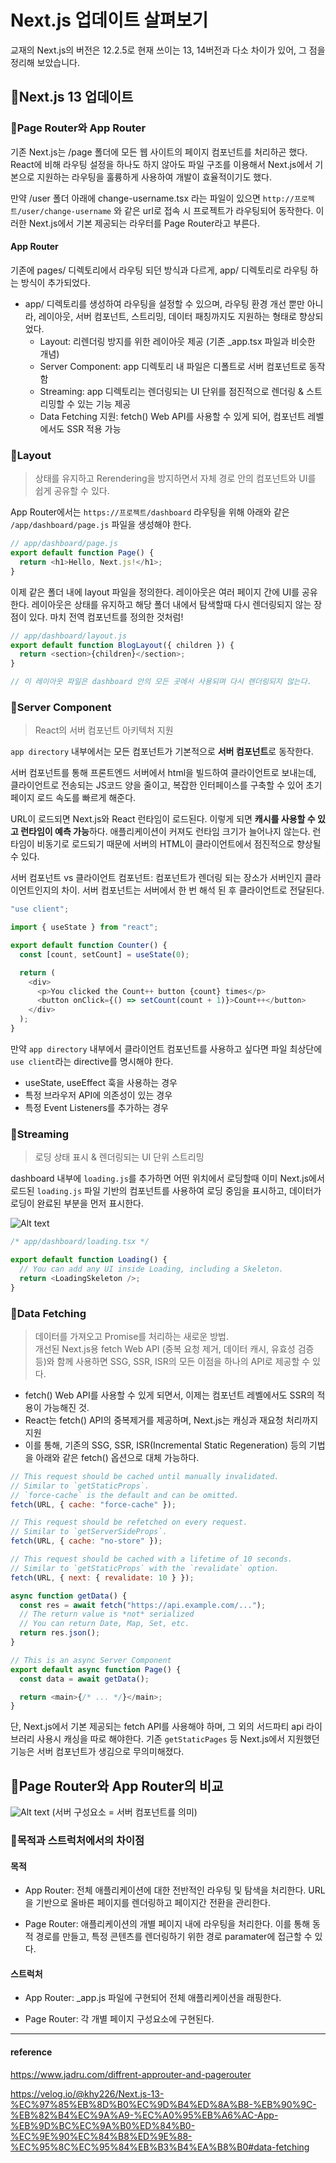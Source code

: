 # Next.js 업데이트 살펴보기

교재의 Next.js의 버전은 12.2.5로 현재 쓰이는 13, 14버전과 다소 차이가 있어, 그 점을 정리해 보았습니다.

## 💠Next.js 13 업데이트

### 🔹Page Router와 App Router

기존 Next.js는 /page 폴더에 모든 웹 사이트의 페이지 컴포넌트를 처리하곤 했다. React에 비해 라우팅 설정을 하나도 하지 않아도 파일 구조를 이용해서 Next.js에서 기본으로 지원하는 라우팅을 훌륭하게 사용하여 개발이 효율적이기도 했다.

만약 /user 폴더 아래에 change-username.tsx 라는 파일이 있으면
`http://프로젝트/user/change-username` 와 같은 url로 접속 시 프로젝트가 라우팅되어 동작한다. 이러한 Next.js에서 기본 제공되는 라우터를 Page Router라고 부른다.

#### App Router

기존에 pages/ 디렉토리에서 라우팅 되던 방식과 다르게, app/ 디렉토리로 라우팅 하는 방식이 추가되었다.

- app/ 디렉토리를 생성하여 라우팅을 설정할 수 있으며, 라우팅 환경 개선 뿐만 아니라, 레이아웃, 서버 컴포넌트, 스트리밍, 데이터 패칭까지도 지원하는 형태로 향상되었다.
  - Layout: 리렌더링 방지를 위한 레이아웃 제공 (기존 \_app.tsx 파일과 비슷한 개념)
  - Server Component: app 디렉토리 내 파일은 디폴트로 서버 컴포넌트로 동작함
  - Streaming: app 디렉토리는 렌더링되는 UI 단위를 점진적으로 렌더링 & 스트리밍할 수 있는 기능 제공
  - Data Fetching 지원: fetch() Web API를 사용할 수 있게 되어, 컴포넌트 레벨에서도 SSR 적용 가능

### 🔹Layout

> 상태를 유지하고 Rerendering을 방지하면서 자체 경로 안의 컴포넌트와 UI를 쉽게 공유할 수 있다.

App Router에서는 `https://프로젝트/dashboard` 라우팅을 위해 아래와 같은 `/app/dashboard/page.js` 파일을 생성해야 한다.

```js
// app/dashboard/page.js
export default function Page() {
  return <h1>Hello, Next.js!</h1>;
}
```

이제 같은 폴더 내에 layout 파일을 정의한다. 레이아웃은 여러 페이지 간에 UI를 공유한다. 레이아웃은 상태를 유지하고 해당 폴더 내에서 탐색할때 다시 렌더링되지 않는 장점이 있다. 마치 전역 컴포넌트를 정의한 것처럼!

```js
// app/dashboard/layout.js
export default function BlogLayout({ children }) {
  return <section>{children}</section>;
}

// 이 레이아웃 파일은 dashboard 안의 모든 곳에서 사용되며 다시 렌더링되지 않는다.
```

<!--
![Alt text](image-1.png)

![Alt text](image-2.png)

app 디렉토리 루트에 있는 RootLayout은 필수이며, 그 하위에 있는 폴더에서는 커스텀 레이아웃을 만들 수 있다. 이때, 위 사진처럼 상위 레이아웃이 하위 레이아웃을 감싸는 구조이다.

```js
// app/layout.js (필수)
export default function RootLayout({ children }) {
  return (
    <html lang="en">
      <body>{children}</body>
    </html>
  );
}
``` -->

### 🔹Server Component

> React의 서버 컴포넌트 아키텍처 지원

`app directory` 내부에서는 모든 컴포넌트가 기본적으로 **서버 컴포넌트**로 동작한다.

서버 컴포넌트를 통해 프론트엔드 서버에서 html을 빌드하여 클라이언트로 보내는데, 클라이언트로 전송되는 JS코드 양을 줄이고, 복잡한 인터페이스를 구축할 수 있어 초기 페이지 로드 속도를 빠르게 해준다.

URL이 로드되면 Next.js와 React 런타임이 로드된다. 이렇게 되면 **캐시를 사용할 수 있고 런타임이 예측 가능**하다. 애플리케이션이 커져도 런타임 크기가 늘어나지 않는다. 런타임이 비동기로 로드되기 때문에 서버의 HTML이 클라이언트에서 점진적으로 향상될 수 있다.

서버 컴포넌트 vs 클라이언트 컴포넌트: 컴포넌트가 렌더링 되는 장소가 서버인지 클라이언트인지의 차이. 서버 컴포넌트는 서버에서 한 번 해석 된 후 클라이언트로 전달된다.

```js
"use client";

import { useState } from "react";

export default function Counter() {
  const [count, setCount] = useState(0);

  return (
    <div>
      <p>You clicked the Count++ button {count} times</p>
      <button onClick={() => setCount(count + 1)}>Count++</button>
    </div>
  );
}
```

만약 `app directory` 내부에서 클라이언트 컴포넌트를 사용하고 싶다면 파일 최상단에 `use client`라는 directive를 명시해야 한다.

- useState, useEffect 훅을 사용하는 경우
- 특정 브라우저 API에 의존성이 있는 경우
- 특정 Event Listeners를 추가하는 경우

### 🔹Streaming

> 로딩 상태 표시 & 렌더링되는 UI 단위 스트리밍

dashboard 내부에 `loading.js`를 추가하면 어떤 위치에서 로딩할때 이미 Next.js에서 로드된 `loading.js` 파일 기반의 컴포넌트를 사용하여 로딩 중임을 표시하고, 데이터가 로딩이 완료된 부분을 먼저 표시한다.

<!-- React의 Suspense와 상당히 비슷하다. -->

<!-- app/ 디렉토리는 UI의 렌더링 단위를 **점진적으로 렌더링**하고 렌더링된 단위를 클라이언트로 부분적으로 스트리밍할 수 있는 기능을 제공한다.

SSR로 렌더링을 하면 블로킹이 될 수 있다. 이를 개선하기 위해 스트리밍으로 페이지의 HTML을 작은 **청크로 분할**하고, 서버에서 클라이언트로 점진적으로 청크를 전송할 수 있다. 이를 통해 UI를 렌더링하기 전에 모든 데이터를 기다릴 필요 없이 페이지의 일부를 더 빨리 표시할 수 있게 된다. -->

![Alt text](image-3.png)

```js
/* app/dashboard/loading.tsx */

export default function Loading() {
  // You can add any UI inside Loading, including a Skeleton.
  return <LoadingSkeleton />;
}
```

### 🔹Data Fetching

> 데이터를 가져오고 Promise를 처리하는 새로운 방법. <br/> 개선된 Next.js용 fetch Web API (중복 요청 제거, 데이터 캐시, 유효성 검증 등)와 함께 사용하면 SSG, SSR, ISR의 모든 이점을 하나의 API로 제공할 수 있다.

- fetch() Web API를 사용할 수 있게 되면서, 이제는 컴포넌트 레벨에서도 SSR의 적용이 가능해진 것.
- React는 fetch() API의 중복제거를 제공하며, Next.js는 캐싱과 재요청 처리까지 지원
- 이를 통해, 기존의 SSG, SSR, ISR(Incremental Static Regeneration) 등의 기법을 아래와 같은 fetch() 옵션으로 대체 가능하다.

```js
// This request should be cached until manually invalidated.
// Similar to `getStaticProps`.
// `force-cache` is the default and can be omitted.
fetch(URL, { cache: "force-cache" });

// This request should be refetched on every request.
// Similar to `getServerSideProps`.
fetch(URL, { cache: "no-store" });

// This request should be cached with a lifetime of 10 seconds.
// Similar to `getStaticProps` with the `revalidate` option.
fetch(URL, { next: { revalidate: 10 } });
```

```js
async function getData() {
  const res = await fetch("https://api.example.com/...");
  // The return value is *not* serialized
  // You can return Date, Map, Set, etc.
  return res.json();
}

// This is an async Server Component
export default async function Page() {
  const data = await getData();

  return <main>{/* ... */}</main>;
}
```

단, Next.js에서 기본 제공되는 fetch API를 사용해야 하며, 그 외의 서드파티 api 라이브러리 사용시 캐싱을 따로 해야한다. 기존 `getStaticPages` 등 Next.js에서 지원했던 기능은 서버 컴포넌트가 생김으로 무의미해졌다.

## 💠Page Router와 App Router의 비교

![Alt text](image-4.png)
(서버 구성요소 = 서버 컴포넌트를 의미)

### 🔹목적과 스트럭처에서의 차이점

#### 목적

- App Router: 전체 애플리케이션에 대한 전반적인 라우팅 및 탐색을 처리한다. URL을 기반으로 올바른 페이지를 렌더링하고 페이지간 전환을 관리한다.

- Page Router: 애플리케이션의 개별 페이지 내에 라우팅을 처리한다. 이를 통해 동적 경로를 만들고, 특정 콘텐츠를 렌더링하기 위한 경로 paramater에 접근할 수 있다.

#### 스트럭처

- App Router: \_app.js 파일에 구현되어 전체 애플리케이션을 래핑한다.

- Page Router: 각 개별 페이지 구성요소에 구현된다.

---

#### reference

https://www.jadru.com/diffrent-approuter-and-pagerouter

https://velog.io/@khy226/Next.js-13-%EC%97%85%EB%8D%B0%EC%9D%B4%ED%8A%B8-%EB%90%9C-%EB%82%B4%EC%9A%A9-%EC%A0%95%EB%A6%AC-App-%EB%9D%BC%EC%9A%B0%ED%84%B0-%EC%9E%90%EC%84%B8%ED%9E%88-%EC%95%8C%EC%95%84%EB%B3%B4%EA%B8%B0#data-fetching
